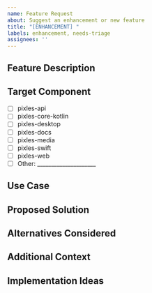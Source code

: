 ```yaml
---
name: Feature Request
about: Suggest an enhancement or new feature
title: "[ENHANCEMENT] "
labels: enhancement, needs-triage
assignees: ''
---
```


## Feature Description
<!-- A clear and concise description of the feature you'd like to see -->

## Target Component
<!-- Which component would this feature apply to? -->
- [ ] pixles-api
- [ ] pixles-core-kotlin
- [ ] pixles-desktop
- [ ] pixles-docs
- [ ] pixles-media
- [ ] pixles-swift
- [ ] pixles-web
- [ ] Other: _____________________

## Use Case
<!-- Describe the use case or problem this feature would solve -->

## Proposed Solution
<!-- Describe your proposed solution -->

## Alternatives Considered
<!-- Describe any alternative solutions or features you've considered -->

## Additional Context
<!-- Add any other context, screenshots, or mockups about the feature request here -->

## Implementation Ideas
<!-- Optional: If you have ideas about implementation details -->

